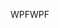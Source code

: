 <span data-ttu-id="a9dc6-101">WPF</span><span class="sxs-lookup"><span data-stu-id="a9dc6-101">WPF</span></span>